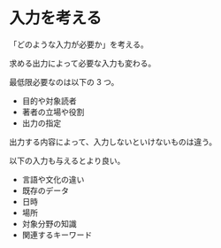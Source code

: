 # 入力を考える

「どのような入力が必要か」を考える。

求める出力によって必要な入力も変わる。

最低限必要なのは以下の 3 つ。

- 目的や対象読者
- 著者の立場や役割
- 出力の指定

出力する内容によって、入力しないといけないものは違う。

以下の入力も与えるとより良い。

- 言語や文化の違い
- 既存のデータ
- 日時
- 場所
- 対象分野の知識
- 関連するキーワード

